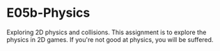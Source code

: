 # E05b-Physics
Exploring 2D physics and collisions.
This assignment is to explore the physics in 2D games. If you're not good at physics, you will be suffered.

